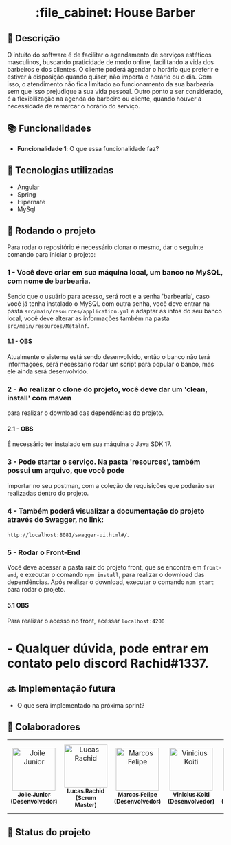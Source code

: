 <h1 align="center">:file_cabinet: House Barber</h1>

## :memo: Descrição

O intuito do software é de facilitar o agendamento de serviços estéticos masculinos, buscando praticidade de modo online, facilitando a vida dos barbeiros e dos clientes. O cliente poderá agendar o horário que preferir e estiver à disposição quando quiser, não importa o horário ou o dia. Com isso, o atendimento não fica limitado ao funcionamento da sua barbearia sem que isso prejudique a sua vida pessoal. Outro ponto a ser considerado, é a flexibilização na agenda do barbeiro ou cliente, quando houver a necessidade de remarcar o horário do serviço.

## :books: Funcionalidades
* <b>Funcionalidade 1</b>: O que essa funcionalidade faz?

## :wrench: Tecnologias utilizadas
* Angular
* Spring 
* Hipernate
* MySql

## :rocket: Rodando o projeto
Para rodar o repositório é necessário clonar o mesmo, dar o seguinte comando para iniciar o projeto:
### 1 - Você deve criar em sua máquina local, um banco no MySQL, com nome de barbearia.
Sendo que o usuário para acesso, será root e a senha 'barbearia', caso você já tenha
instalado o MySQL com outra senha, você deve entrar na pasta `src/main/resources/application.yml`
e adaptar as infos do seu banco local, você deve alterar as informações também na pasta `src/main/resources/Metalnf`.

#### 1.1 - OBS
Atualmente o sistema está sendo desenvolvido, então o banco não terá informações, 
será necessário rodar um script para popular o banco, mas ele ainda será desenvolvido.

### 2 - Ao realizar o clone do projeto, você deve dar um 'clean, install' com maven
para realizar o download das dependências do projeto.

#### 2.1 - OBS
É necessário ter instalado em sua máquina o Java SDK 17.

### 3 - Pode startar o serviço. Na pasta 'resources', também possui um arquivo, que você pode
importar no seu postman, com a coleção de requisições que poderão ser realizadas dentro do projeto.

### 4 - Também poderá visualizar a documentação do projeto através do Swagger, no link:
`http://localhost:8081/swagger-ui.html#/`.

### 5 - Rodar o Front-End
Você deve acessar a pasta raiz do projeto front, que se encontra em `front-end`, e executar o comando
`npm install`, para realizar o download das dependências. Após realizar o download, executar o comando
`npm start` para rodar o projeto.

#### 5.1 OBS
Para realizar o acesso no front, acessar `localhost:4200`

# - Qualquer dúvida, pode entrar em contato pelo discord Rachid#1337.

## :soon: Implementação futura
* O que será implementado na próxima sprint?

## :handshake: Colaboradores

<table>
  <tr>
    <td align="center">
      <a href="http://github.com/JoileJr">
        <img src="https://avatars.githubusercontent.com/u/105524292?v=4" width="100px;" alt="Joile Junior"/><br>
        <sub>
          <b>Joile Junior (Desenvolvedor)</b>
        </sub>
      </a>
    </td>
    <td align="center">
      <a href="http://github.com/lucasrachid">
        <img src="https://avatars.githubusercontent.com/u/65245074?v=4" width="100px;" alt="Lucas Rachid"/><br>
        <sub>
          <b>Lucas Rachid (Scrum Master)</b>
        </sub>
      </a>
    </td>
    <td align="center">
      <a href="http://github.com/Marcossfel">
        <img src="https://avatars.githubusercontent.com/u/92560161?v=4" width="100px;" alt="Marcos Felipe"/><br>
        <sub>
          <b>Marcos Felipe (Desenvolvedor)</b>
        </sub>
      </a>
    </td>
    <td align="center">
      <a href="http://github.com/ViniciusKoiti">
        <img src="https://avatars.githubusercontent.com/u/65818436?v=4" width="100px;" alt="Vinicius Koiti"/><br>
        <sub>
          <b>Vinicius Koiti (Desenvolvedor)</b>
        </sub>
      </a>
    </td>
    <td align="center">
      <a href="http://github.com/yurigauze">
        <img src="https://avatars.githubusercontent.com/u/97847334?v=4" width="100px;" alt="Yuri Gauze"/><br>
        <sub>
          <b>Yuri Gauze (Desenvolvedor)</b>
        </sub>
      </a>
    </td>
    <td align="center">
      <a href="http://github.com/GabrielleKw">
        <img src="https://avatars.githubusercontent.com/u/76081229?v=4" width="100px;" alt="Gabrielle Siqueira"/><br>
        <sub>
          <b>Gabrielle Siqueira (Product Owner)</b>
        </sub>
      </a>
    </td>
  </tr>
</table>
 
## :dart: Status do projeto
